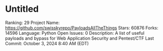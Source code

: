 # Untitled

Ranking: 29
Project Name: https://github.com/swisskyrepo/PayloadsAllTheThings
Stars: 60876
Forks: 14596
Language: Python
Open Issues: 0
Description: A list of useful payloads and bypass for Web Application Security and Pentest/CTF
Last Commit: October 3, 2024 8:40 AM (EDT)